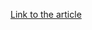 [Link to the article](https://cybersecurity.att.com/blogs/labs-research/blackguard-stealer-extends-its-capabilities-in-new-variant)
